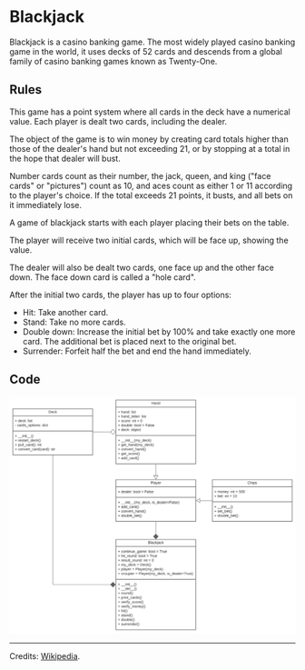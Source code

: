 # Blackjack

Blackjack is a casino banking game. The most widely played casino banking game in the world, it uses decks of 52 cards and descends from a global family of casino banking games known as Twenty-One.

## Rules

This game has a point system where all cards in the deck have a numerical value. Each player is dealt two cards, including the dealer.

The object of the game is to win money by creating card totals higher than those of the dealer's hand but not exceeding 21, or by stopping at a total in the hope that dealer will bust.

Number cards count as their number, the jack, queen, and king ("face cards" or "pictures") count as 10, and aces count as either 1 or 11 according to the player's choice. If the total exceeds 21 points, it busts, and all bets on it immediately lose.

A game of blackjack starts with each player placing their bets on the table.

The player will receive two initial cards, which will be face up, showing the value.

The dealer will also be dealt two cards, one face up and the other face down. The face down card is called a "hole card".

After the initial two cards, the player has up to four options:

- Hit: Take another card.
- Stand: Take no more cards.
- Double down: Increase the initial bet by 100% and take exactly one more card. The additional bet is placed next to the original bet.
- Surrender: Forfeit half the bet and end the hand immediately.

## Code

<img src="uml/class_diagram.svg" width="800px">

---

Credits: [Wikipedia](https://en.wikipedia.org/wiki/Blackjack).
